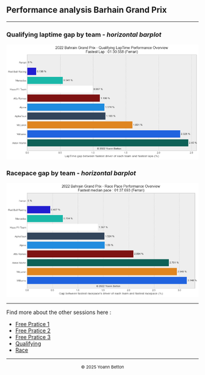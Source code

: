 ## Performance analysis Barhain Grand Prix

---

### Qualifying laptime gap by team - *horizontal barplot*

<img src="/output/2022-03-20_Bahrain_Grand_Prix/qualifying_performance_white.png?raw=true"/>

### Racepace gap by team - *horizontal barplot*

<img src="/output/2022-03-20_Bahrain_Grand_Prix/race_performance_white.png?raw=true"/>

--- 

Find more about the other sessions here :
  - [Free Pratice 1](/page/FP1/2022-03-20_Bahrain_Grand_Prix)  
  - [Free Pratice 2](/page/FP2/2022-03-20_Bahrain_Grand_Prix) 
  - [Free Pratice 3](/page/FP3/2022-03-20_Bahrain_Grand_Prix)
  - [Qualifying](/page/Qualifying/2022-03-20_Bahrain_Grand_Prix) 
  - [Race](/page/Race/2022-03-20_Bahrain_Grand_Prix)

---

<div style="text-align: center">
  <p style="font-size:11px">&copy; 2025 Yoann Betton</p>
</div>

<!-- ---

<p style="font-size:11px">Page generated from <a href="https://github.com/yoannbtn/yoannbtn.github.io">github.com/yoannbtn</a>.</p> -->